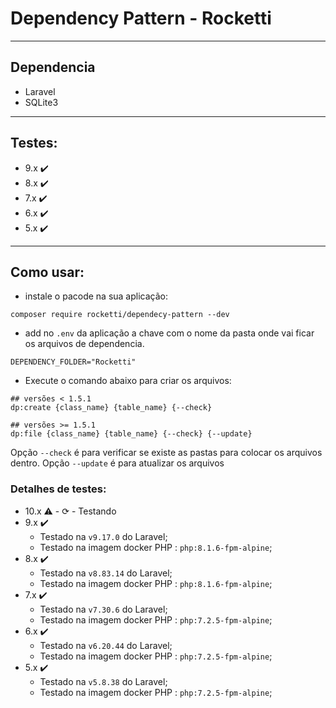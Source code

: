 # Dependency Pattern - Rocketti

<hr />

## Dependencia

- Laravel
- SQLite3

<hr />

## Testes:
- 9.x ✔️
- 8.x ✔️
- 7.x ✔️
- 6.x ✔️
- 5.x ✔️

<hr />

## Como usar:

- instale o pacode na sua aplicação:
``` shell
composer require rocketti/dependecy-pattern --dev
```
- add no `.env` da aplicação a chave com o nome da pasta onde vai ficar os arquivos de dependencia.
```shell
DEPENDENCY_FOLDER="Rocketti"
```
- Execute o comando abaixo para criar os arquivos:
```shell 
## versões < 1.5.1 
dp:create {class_name} {table_name} {--check}

## versões >= 1.5.1 
dp:file {class_name} {table_name} {--check} {--update}
```
Opção `--check` é para verificar se existe as pastas para colocar os arquivos dentro.
Opção `--update` é para atualizar os arquivos


### Detalhes de testes:

- 10.x ⚠️ - ⟳ - Testando
     <!-- - Testado na `v9.17.0` do Laravel;
     - Testado na imagem docker PHP : `php:8.1.6-fpm-alpine`; -->
- 9.x ✔️
     - Testado na `v9.17.0` do Laravel;
     - Testado na imagem docker PHP : `php:8.1.6-fpm-alpine`;
- 8.x ✔️
     - Testado na `v8.83.14` do Laravel;
     - Testado na imagem docker PHP : `php:8.1.6-fpm-alpine`;
- 7.x ✔️
    - Testado na `v7.30.6` do Laravel;
    - Testado na imagem docker PHP : `php:7.2.5-fpm-alpine`;
- 6.x ✔️
    - Testado na `v6.20.44` do Laravel;
    - Testado na imagem docker PHP : `php:7.2.5-fpm-alpine`;
- 5.x ✔️
    -  Testado na `v5.8.38` do Laravel;
    - Testado na imagem docker PHP : `php:7.2.5-fpm-alpine`;